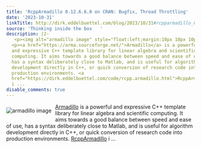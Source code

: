 ```yaml
---
title: 'RcppArmadillo 0.12.6.6.0 on CRAN: Bugfix, Thread Throttling'
date: '2023-10-31'
linkTitle: http://dirk.eddelbuettel.com/blog/2023/10/31#rcpparmadillo_0.12.6.6.0
source: 'Thinking inside the box   '
description: |2-
   <p><img alt="armadillo image" style="float:left;margin:10px 10px 10px 0;" src="http://dirk.eddelbuettel.com/images/armadillo_logo_two.png"/></p>
  <p><a href="https://arma.sourceforge.net/">Armadillo</a> is a powerful
  and expressive C++ template library for linear algebra and scientific
  computing. It aims towards a good balance between speed and ease of use,
  has a syntax deliberately close to Matlab, and is useful for algorithm
  development directly in C++, or quick conversion of research code into
  production environments. <a
  href="https://dirk.eddelbuettel.com/code/rcpp.armadillo.html">RcppArmadillo</a>
  i ...
disable_comments: true
---
```

 <p><img alt="armadillo image" style="float:left;margin:10px 10px 10px 0;" src="http://dirk.eddelbuettel.com/images/armadillo_logo_two.png"/></p>
<p><a href="https://arma.sourceforge.net/">Armadillo</a> is a powerful
and expressive C++ template library for linear algebra and scientific
computing. It aims towards a good balance between speed and ease of use,
has a syntax deliberately close to Matlab, and is useful for algorithm
development directly in C++, or quick conversion of research code into
production environments. <a
href="https://dirk.eddelbuettel.com/code/rcpp.armadillo.html">RcppArmadillo</a>
i ...